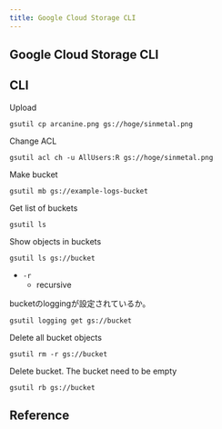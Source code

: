 ```yaml
---
title: Google Cloud Storage CLI
---
```


## Google Cloud Storage CLI


## CLI

Upload

```
gsutil cp arcanine.png gs://hoge/sinmetal.png
```

Change ACL

```
gsutil acl ch -u AllUsers:R gs://hoge/sinmetal.png
```

Make bucket

```
gsutil mb gs://example-logs-bucket
```

Get list of buckets

```
gsutil ls
```

Show objects in buckets

```
gsutil ls gs://bucket
```

* `-r`
    * recursive

bucketのloggingが設定されているか。

```
gsutil logging get gs://bucket
```

Delete all bucket objects

```
gsutil rm -r gs://bucket
```

Delete bucket.
The bucket need to be empty

```
gsutil rb gs://bucket
```

## Reference
